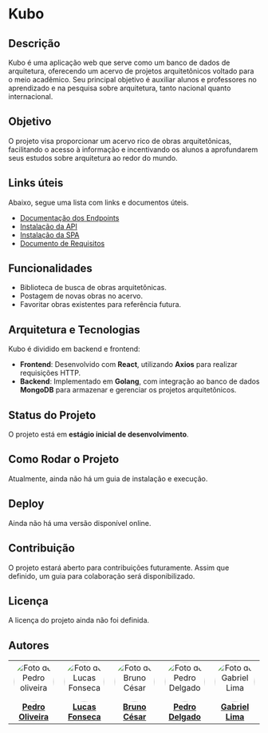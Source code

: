 # Kubo

## Descrição
Kubo é uma aplicação web que serve como um banco de dados de arquitetura, oferecendo um acervo de projetos arquitetônicos voltado para o meio acadêmico. Seu principal objetivo é auxiliar alunos e professores no aprendizado e na pesquisa sobre arquitetura, tanto nacional quanto internacional.

## Objetivo
O projeto visa proporcionar um acervo rico de obras arquitetônicas, facilitando o acesso à informação e incentivando os alunos a aprofundarem seus estudos sobre arquitetura ao redor do mundo.
<h2 id="links">Links úteis</h2>

Abaixo, segue uma lista com links e documentos úteis.

- <a href="https://github.com/WebII-2020-2/BEE/blob/main/docs/documentacaoEndpoints.md">Documentação dos Endpoints</a>
- <a href="https://github.com/WebII-2020-2/BEE/blob/main/docs/deployAPI.md">Instalação da API</a>
- <a href="https://github.com/WebII-2020-2/BEE/blob/main/docs/deploySPA.md">Instalação da SPA</a>
- <a href="https://github.com/WebII-2020-2/BEE/blob/main/docs/documentoDeRequisitos.pdf">Documento de Requisitos</a>

## Funcionalidades
- Biblioteca de busca de obras arquitetônicas.
- Postagem de novas obras no acervo.
- Favoritar obras existentes para referência futura.

## Arquitetura e Tecnologias
Kubo é dividido em backend e frontend:
- **Frontend**: Desenvolvido com **React**, utilizando **Axios** para realizar requisições HTTP.
- **Backend**: Implementado em **Golang**, com integração ao banco de dados **MongoDB** para armazenar e gerenciar os projetos arquitetônicos.

## Status do Projeto
O projeto está em **estágio inicial de desenvolvimento**.

## Como Rodar o Projeto
Atualmente, ainda não há um guia de instalação e execução.

## Deploy
Ainda não há uma versão disponível online.

## Contribuição
O projeto estará aberto para contribuições futuramente. Assim que definido, um guia para colaboração será disponibilizado.

## Licença
A licença do projeto ainda não foi definida.

<h2 id="autores">Autores</h2>
<table align="center">
    <tr>
        <td align="center">
            <a href="https://github.com/PedroDiOliveira">
                <img style="border-radius: 50%;" src="https://avatars.githubusercontent.com/u/126473107?v=4" width="80px;" alt="Foto de Pedro oliveira"/>
                <br/>
                <b>Pedro Oliveira</b>
            </a>
        </td>
        <td align="center">
            <a href="https://github.com/lucas19fonseca">
                <img style="border-radius: 50%;" src="https://avatars.githubusercontent.com/u/126473218?s=400&u=2f5a424572b24dac442e7a193d05f341f6e6f880&v=4" width="80px;" alt="Foto de Lucas Fonseca"/>
                <br/>
                <b>Lucas Fonseca</b>
            </a>
        </td>
         <td align="center">
            <a href="https://github.com/brunodeev">
                <img style="border-radius: 50%;" src="https://avatars.githubusercontent.com/u/79723563?v=4" width="80px;" alt="Foto de Bruno César"/>
                <br/>
                <b>Bruno César</b>
            </a>
        </td>
        <td align="center">
            <a href="https://github.com/PedroDelgo">
                <img style="border-radius: 50%;" src="https://avatars.githubusercontent.com/u/126472951?v=4" width="80px;" alt="Foto de Pedro Delgado"/>
                <br/>
                <b>Pedro Delgado</b>
            </a>
        </td>
        <td align="center">
            <a href="https://github.com/gabriellima-4">
                <img style="border-radius: 50%;" src="https://avatars.githubusercontent.com/u/126473024?v=4" width="80px;" alt="Foto de Gabriel Lima"/>
                <br/>
                <b>Gabriel Lima</b>
            </a>
        </td>
    </tr>
</table>


